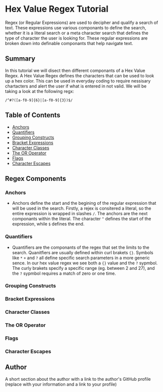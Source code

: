 # Hex Value Regex Tutorial

Regex (or Regular Expressions) are used to decipher and qualify a search of text. These expressions use various componants to define the search, whether it is a literal search or a meta character search that defines the type of character the user is looking for. These regular expressions are broken down into definable componants that help navigate text. 

## Summary

In this tutorial we will disect then different componants of a Hex Value Regex. A Hex Value Regex defines the characters that can be used to look up a hex color. This can be used in everyday coding to require nessisary chartacters and alert the user if what is entered in not valid. We will be taking a look at the following regx:

`/^#?([a-f0-9]{6}|[a-f0-9]{3})$/`

## Table of Contents

- [Anchors](#anchors)
- [Quantifiers](#quantifiers)
- [Grouping Constructs](#grouping-constructs)
- [Bracket Expressions](#bracket-expressions)
- [Character Classes](#character-classes)
- [The OR Operator](#the-or-operator)
- [Flags](#flags)
- [Character Escapes](#character-escapes)

## Regex Components

### Anchors

* Anchors define the start and the begining of the regular expression that will be used in the search. Firstly, a rejex is consitered a literal, so the entire expression is wrapped in slashes `/`. The anchors are the next componants within the literal. The character `^` defines the start of the expression, while `$` defines the end.

### Quantifiers

* Quantifiers are the componants of the regex that set the limits to the search. Quanitfiers are usually defined within curl brakets `{}`. Symbols like `*` `+` and `?` all define specific search parameters in a more generic sence. In our hex value regex we see both a `{}` value and the `?` sypmbol. The curly brakets specify a specific range (eg. between 2 and 27), and the `?` sypmbol requires a match of zero or one time.

### Grouping Constructs

### Bracket Expressions

### Character Classes

### The OR Operator

### Flags

### Character Escapes

## Author

A short section about the author with a link to the author's GitHub profile (replace with your information and a link to your profile)
